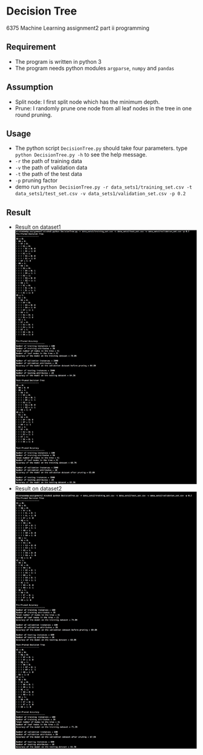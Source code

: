 # Decision Tree
6375 Machine Learning assignment2 part ii programming

## Requirement
* The program is written in python 3
* The program needs python modules `argparse`, `numpy` and `pandas`

## Assumption
* Split node: I first split node which has the minimum depth.
* Prune: I randomly prune one node from all leaf nodes in the tree in one round pruning.

## Usage
* The python script `DecisionTree.py` should take four parameters. type `python DecisionTree.py -h` to see the help message.
* `-r` the path of training data
* `-v` the path of validation data
* `-t` the path of the test data
* `-p` pruning factor
* demo run `python DecisionTree.py -r data_sets1/training_set.csv -t data_sets1/test_set.csv -v data_sets1/validation_set.csv -p 0.2`

## Result
* Result on dataset1
![dataset1](dataset1.png)
* Result on dataset2
![dataset2](dataset2.png)